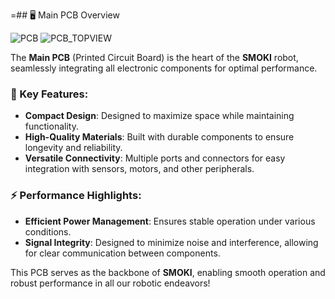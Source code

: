 =## 🖥️ Main PCB Overview

![PCB](https://github.com/user-attachments/assets/77136ed7-afbb-4478-9d1e-ea04fce11178)
![PCB_TOPVIEW](https://github.com/user-attachments/assets/13a823c7-32da-4f99-98ef-584f43ab23da)

The **Main PCB** (Printed Circuit Board) is the heart of the **SMOKI** robot, seamlessly integrating all electronic components for optimal performance. 

### 🌟 Key Features:
- **Compact Design**: Designed to maximize space while maintaining functionality.
- **High-Quality Materials**: Built with durable components to ensure longevity and reliability.
- **Versatile Connectivity**: Multiple ports and connectors for easy integration with sensors, motors, and other peripherals.

### ⚡ Performance Highlights:
- **Efficient Power Management**: Ensures stable operation under various conditions.
- **Signal Integrity**: Designed to minimize noise and interference, allowing for clear communication between components.

This PCB serves as the backbone of **SMOKI**, enabling smooth operation and robust performance in all our robotic endeavors!
